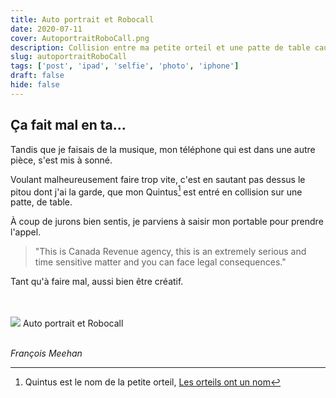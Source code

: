 ```yaml
---
title: Auto portrait et Robocall
date: 2020-07-11
cover: AutoportraitRoboCall.png
description: Collision entre ma petite orteil et une patte de table causé par un robocall
slug: autoportraitRoboCall
tags: ['post', 'ipad', 'selfie', 'photo', 'iphone']
draft: false
hide: false
---
```


## Ça fait mal en ta...

Tandis que je faisais de la musique, mon téléphone qui est dans une autre pièce, s'est mis à sonné.

Voulant malheureusement faire trop vite, c'est en sautant pas dessus le pitou dont j'ai la garde, que mon Quintus[^1] est entré en collision sur une patte, de table.

À coup de jurons bien sentis, je parviens à saisir mon portable pour prendre l'appel.

> "This is Canada Revenue agency, this is an extremely serious and time sensitive matter and you can face legal consequences."

Tant qu'à faire mal, aussi bien être créatif.

<br/>
<br/>

<Flex>
  <Card width={[ 256, 320 ]} mx='auto'>
    <Image src='AutoportraitRoboCall.png'/>
    <Text>
      Auto portrait et Robocall
    </Text>
  </Card>
</Flex>

<br/>
<br/>


*François Meehan*

[^1]: Quintus est le nom de la petite orteil, [Les orteils ont un nom](https://jeretiens.net/quel-est-le-nom-des-orteils/)

